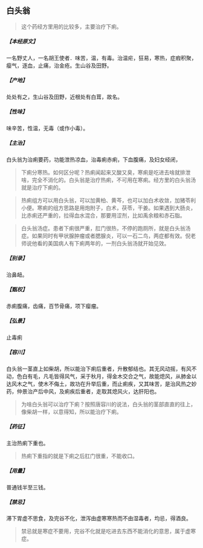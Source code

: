 ## 白头翁

> 这个药经方里用的比较多，主要治疗下痢。

##### 【本经原文】
一名野丈人，一名胡王使者．味苦，温，有毒。治温疟，狂易，寒热，症瘕积聚，瘿气，逐血，止痛，治金疮。生山谷及田野。
##### 【产地】
处处有之，生山谷及田野，近根处有白茸，故名。
##### 【性味】
味辛苦，性温，无毒（或作小毒）。
##### 【主治】
白头翁为治痢要药，功能泄热凉血，治毒痢赤痢，下血腹痛，及妇女经闭，

> 下痢分寒热。如何区分呢？热痢闻起来又酸又臭，寒痢是吃进去啥就排泄啥，完全不消化的。白头翁是治疗热痢，不可用在寒痢。经方里的白头翁汤就是治疗下痢的。

> 热痢组方可以用白头翁，可以加黄柏、黄芩，也可以加白术收敛，加猪苓利小便。寒痢的组方思路是用炮附子，白术，茯苓，干姜。如果遇到大肠炎，比赤痢还严重的，拉得血水混合，那要用涩剂，比如禹余粮和赤石脂。

> 白头翁汤症。患者下痢很严重，肛门很热，不停的跑厕所，就是白头翁汤症。如果同时有甲状腺肿瘤或者腮腺炎，可以一石二鸟，两症都有效。倪老师说他看的美国病人有下痢两年的，一剂白头翁汤就开始见效。

##### 【别录】
治鼻衄。
##### 【甄权】
赤痢腹痛，齿痛，百节骨痛，项下瘿瘤。
##### 【弘景】
止毒痢
##### 【容川】
白头翁一茎直上如柴胡，所以能治下痢后重者，升散郁结也。其无风动摇，有风不动，色白有毛，凡毛皆得风气，采于秋月，得金木交合之气，故能熄风，从肺金以达风木之气，使木不侮土，故功在升举后重，而止痢疾，又其味苦，是治风热之妙药，仲景治产后中风，及痢疾后重者，走取其熄风火，达肝阳也。

> 为啥白头翁可以治疗下痢？按照唐容川的说法，白头翁的茎部直直的往上，像柴胡一样，以意得知，所以能治疗下痢。

##### 【药征】
主治热痢下重也。

> 热痢下重指的就是下痢之后肛门很重，不能收口。

##### 【用量】
普通钱半至三钱。
##### 【禁忌】
滞下胃虚不思食，及完谷不化，泄泻由虚寒寒热而不由湿毒者，均忌，得酒良。

> 禁忌就是寒症不要用，完谷不化就是吃进去东西不能消化的意思，属于虚寒症。